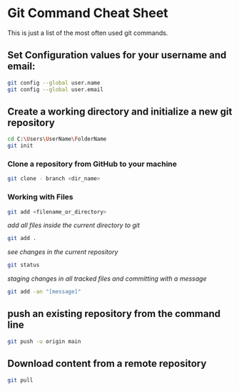 # Git Command Cheat Sheet

This is just a list of the most often used git commands.


## Set Configuration values for your username and email:

```bash
git config --global user.name 
git config --global user.email
```
## Create a working directory and initialize a new git repository

```bash
cd C:\Users\UserName\FolderName
git init
```

### Clone a repository from GitHub to your machine

```bash
git clone - branch <dir_name>
```

### Working with Files

```bash
git add <filename_or_directory>
```

*add all files inside the current directory to git*

```bash
git add .
```

*see changes in the current repository*

```bash
git status
```

*staging changes in all tracked files and committing with a message*

```bash
git add -an "[message]"
```

## push an existing repository from the command line

```bash
git push -u origin main
```

## Download content from a remote repository 

```bash
git pull
```
